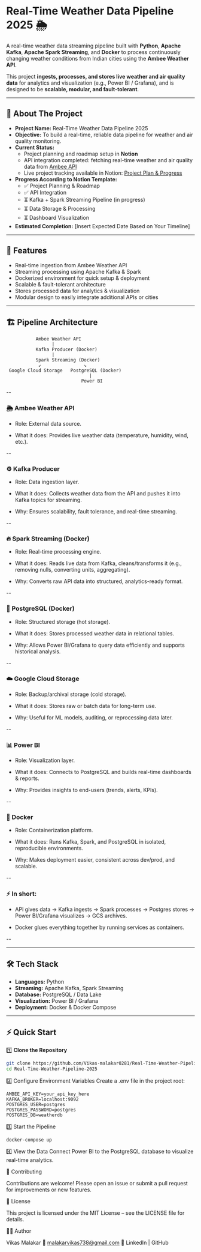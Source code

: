 # Real-Time Weather Data Pipeline 2025 🌦️

A real-time weather data streaming pipeline built with **Python**, **Apache Kafka**, **Apache Spark Streaming**, and **Docker** to process continuously changing weather conditions from Indian cities using the **Ambee Weather API**.  

This project **ingests, processes, and stores live weather and air quality data** for analytics and visualization (e.g., Power BI / Grafana), and is designed to be **scalable, modular, and fault-tolerant**.  

---

## 📝 About The Project

- **Project Name:** Real-Time Weather Data Pipeline 2025  
- **Objective:** To build a real-time, reliable data pipeline for weather and air quality monitoring.  
- **Current Status:**  
  - Project planning and roadmap setup in **Notion**  
  - API integration completed: fetching real-time weather and air quality data from [Ambee API](https://www.getambee.com/)  
  - Live project tracking available in Notion: [Project Plan & Progress](https://rainy-pirate-abe.notion.site/Real-Time-Weather-Pipeline-2025-24cc89a3b3b880b0b70ec4f59ac123a1)  
- **Progress According to Notion Template:**  
  - ✅ Project Planning & Roadmap  
  - ✅ API Integration  
  - ⏳ Kafka + Spark Streaming Pipeline (in progress)  
  - ⏳ Data Storage & Processing  
  - ⏳ Dashboard Visualization  
- **Estimated Completion:** [Insert Expected Date Based on Your Timeline]  

---

## 🚀 Features

- Real-time ingestion from Ambee Weather API  
- Streaming processing using Apache Kafka & Spark  
- Dockerized environment for quick setup & deployment  
- Scalable & fault-tolerant architecture  
- Stores processed data for analytics & visualization  
- Modular design to easily integrate additional APIs or cities  

---

## 🏗️ Pipeline Architecture

               Ambee Weather API
                     |
               Kafka Producer (Docker)
                     |
               Spark Streaming (Docker)
                ↙                ↘
     Google Cloud Storage   PostgreSQL (Docker)
                                   |
                                Power BI
--

### 🌦️ Ambee Weather API

- Role: External data source.

- What it does: Provides live weather data (temperature, humidity, wind, etc.).

--

### ⚙️ Kafka Producer

- Role: Data ingestion layer.

- What it does: Collects weather data from the API and pushes it into Kafka topics for streaming.

- Why: Ensures scalability, fault tolerance, and real-time streaming.

--

### 🔥 Spark Streaming (Docker)

- Role: Real-time processing engine.

- What it does: Reads live data from Kafka, cleans/transforms it (e.g., removing nulls, converting units, aggregating).

- Why: Converts raw API data into structured, analytics-ready format.

--

### 🐘 PostgreSQL (Docker)

- Role: Structured storage (hot storage).

- What it does: Stores processed weather data in relational tables.

- Why: Allows Power BI/Grafana to query data efficiently and supports historical analysis.

--

### ☁️ Google Cloud Storage

- Role: Backup/archival storage (cold storage).

- What it does: Stores raw or batch data for long-term use.

- Why: Useful for ML models, auditing, or reprocessing data later.

--

### 📊 Power BI 

- Role: Visualization layer.

- What it does: Connects to PostgreSQL and builds real-time dashboards & reports.

- Why: Provides insights to end-users (trends, alerts, KPIs).

--

### 🐳 Docker

- Role: Containerization platform.

- What it does: Runs Kafka, Spark, and PostgreSQL in isolated, reproducible environments.

- Why: Makes deployment easier, consistent across dev/prod, and scalable.

--

### ⚡ In short:

- API gives data → Kafka ingests → Spark processes → Postgres stores → Power BI/Grafana visualizes → GCS archives.

- Docker glues everything together by running services as containers.

--

---

## 🛠️ Tech Stack

- **Languages:** Python  
- **Streaming:** Apache Kafka, Spark Streaming  
- **Database:** PostgreSQL / Data Lake  
- **Visualization:** Power BI / Grafana  
- **Deployment:** Docker & Docker Compose  

---

## ⚡ Quick Start

1️⃣ **Clone the Repository**
```bash
git clone https://github.com/Vikas-malakar0281/Real-Time-Weather-Pipeline-2025.git
cd Real-Time-Weather-Pipeline-2025
```
2️⃣ Configure Environment Variables
Create a .env file in the project root:
```
AMBEE_API_KEY=your_api_key_here
KAFKA_BROKER=localhost:9092
POSTGRES_USER=postgres
POSTGRES_PASSWORD=postgres
POSTGRES_DB=weatherdb
```

3️⃣ Start the Pipeline
```
docker-compose up
```

4️⃣ View the Data
Connect Power BI to the PostgreSQL database to visualize real-time analytics.


🤝 Contributing

Contributions are welcome! Please open an issue or submit a pull request for improvements or new features.

📜 License

This project is licensed under the MIT License – see the LICENSE file for details.

👨‍💻 Author

Vikas Malakar
📧 malakarvikas738@gmail.com
🔗 LinkedIn | GitHub
